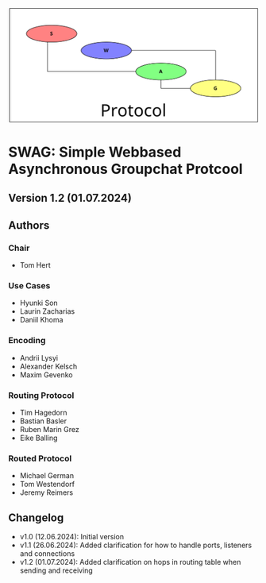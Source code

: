 ![Logo](./images/logo.png)

# SWAG: **S**imple **W**ebbased **A**synchronous **G**roupchat Protcool

## Version 1.2 (01.07.2024)

## Authors

### Chair

- Tom Hert

### Use Cases

- Hyunki Son
- Laurin Zacharias
- Daniil Khoma

### Encoding

- Andrii Lysyi
- Alexander Kelsch
- Maxim Gevenko

### Routing Protocol

- Tim Hagedorn
- Bastian Basler
- Ruben Marin Grez
- Eike Balling

### Routed Protocol

- Michael German
- Tom Westendorf
- Jeremy Reimers

## Changelog

- v1.0 (12.06.2024): Initial version
- v1.1 (26.06.2024): Added clarification for how to handle ports, listeners and connections
- v1.2 (01.07.2024): Added clarification on hops in routing table when sending and receiving
